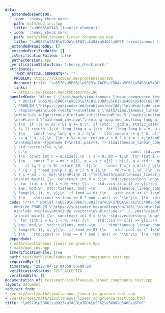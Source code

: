 ```yaml
---
data:
  _extendedDependsOn:
  - icon: ':heavy_check_mark:'
    path: math/mod_inv.hpp
    title: "\u9006\u5143 (inverse element)"
  - icon: ':heavy_check_mark:'
    path: math/simultaneous_linear_congruence.hpp
    title: "\u9023\u7ACB\u7DDA\u5F62\u5408\u540C\u5F0F (simultaneous linear congruence)"
  _extendedRequiredBy: []
  _extendedVerifiedWith: []
  _isVerificationFailed: false
  _pathExtension: cpp
  _verificationStatusIcon: ':heavy_check_mark:'
  attributes:
    '*NOT_SPECIAL_COMMENTS*': ''
    PROBLEM: https://yukicoder.me/problems/no/186
    document_title: "\u6570\u5B66/\u9023\u7ACB\u7DDA\u5F62\u5408\u540C\u5F0F"
    links:
    - https://yukicoder.me/problems/no/186
  bundledCode: "#line 1 \"test/math/simultaneous_linear_congruence.test.cpp\"\n/*\n\
    \ * @brief \u6570\u5B66/\u9023\u7ACB\u7DDA\u5F62\u5408\u540C\u5F0F\n */\n#define\
    \ PROBLEM \"https://yukicoder.me/problems/no/186\"\n\n#include <iostream>\n#include\
    \ <tuple>\n#include <vector>\n\n#line 2 \"math/simultaneous_linear_congruence.hpp\"\
    \n#include <algorithm>\n#include <utility>\n#line 5 \"math/simultaneous_linear_congruence.hpp\"\
    \n\n#line 4 \"math/mod_inv.hpp\"\n\nlong long mod_inv(long long a, const int m)\
    \ {\n  if ((a %= m) < 0) a += m;\n  if (std::__gcd(a, static_cast<long long>(m))\
    \ != 1) return -1;\n  long long x = 1;\n  for (long long b = m, u = 0; b > 0;)\
    \ {\n    const long long q = a / b;\n    std::swap(a -= q * b, b);\n    std::swap(x\
    \ -= q * u, u);\n  }\n  x %= m;\n  return x < 0 ? x + m : x;\n}\n#line 7 \"math/simultaneous_linear_congruence.hpp\"\
    \n\ntemplate <typename T>\nstd::pair<T, T> simultaneous_linear_congruence(const\
    \ std::vector<T>& a,\n                                               const std::vector<T>&\
    \ b,\n                                               const std::vector<T>& m)\
    \ {\n  const int n = a.size();\n  T x = 0, md = 1;\n  for (int i = 0; i < n; ++i)\
    \ {\n    const T p = md * a[i], q = -x * a[i] + b[i], g = std::__gcd(p, m[i]);\n\
    \    if (q % g != 0) return {0, -1};\n    const T m_i = m[i] / g;\n    x += md\
    \ * (q / g * mod_inv(p / g, m_i) % m_i);\n    md *= m_i;\n  }\n  return {x < 0\
    \ ? x + md : x, md};\n}\n#line 11 \"test/math/simultaneous_linear_congruence.test.cpp\"\
    \n\nint main() {\n  constexpr int N = 3;\n  std::vector<long long> x(N), y(N);\n\
    \  for (int i = 0; i < N; ++i) {\n    std::cin >> x[i] >> y[i];\n  }\n  long long\
    \ ans, mod;\n  std::tie(ans, mod) =\n      simultaneous_linear_congruence(std::vector<long\
    \ long>(N, 1), x, y);\n  if (mod == 0) {\n    std::cout << \"-1\\n\";\n  } else\
    \ {\n    std::cout << (ans == 0 ? mod : ans) << '\\n';\n  }\n  return 0;\n}\n"
  code: "/*\n * @brief \u6570\u5B66/\u9023\u7ACB\u7DDA\u5F62\u5408\u540C\u5F0F\n */\n\
    #define PROBLEM \"https://yukicoder.me/problems/no/186\"\n\n#include <iostream>\n\
    #include <tuple>\n#include <vector>\n\n#include \"../../math/simultaneous_linear_congruence.hpp\"\
    \n\nint main() {\n  constexpr int N = 3;\n  std::vector<long long> x(N), y(N);\n\
    \  for (int i = 0; i < N; ++i) {\n    std::cin >> x[i] >> y[i];\n  }\n  long long\
    \ ans, mod;\n  std::tie(ans, mod) =\n      simultaneous_linear_congruence(std::vector<long\
    \ long>(N, 1), x, y);\n  if (mod == 0) {\n    std::cout << \"-1\\n\";\n  } else\
    \ {\n    std::cout << (ans == 0 ? mod : ans) << '\\n';\n  }\n  return 0;\n}\n"
  dependsOn:
  - math/simultaneous_linear_congruence.hpp
  - math/mod_inv.hpp
  isVerificationFile: true
  path: test/math/simultaneous_linear_congruence.test.cpp
  requiredBy: []
  timestamp: '2022-04-18 04:59:03+09:00'
  verificationStatus: TEST_ACCEPTED
  verifiedWith: []
documentation_of: test/math/simultaneous_linear_congruence.test.cpp
layout: document
redirect_from:
- /verify/test/math/simultaneous_linear_congruence.test.cpp
- /verify/test/math/simultaneous_linear_congruence.test.cpp.html
title: "\u6570\u5B66/\u9023\u7ACB\u7DDA\u5F62\u5408\u540C\u5F0F"
---
```

